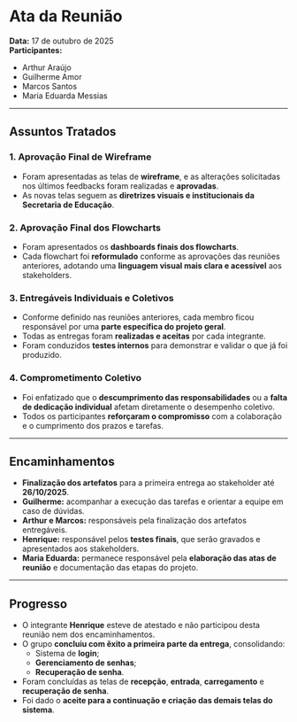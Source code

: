 # Ata da Reunião

**Data:** 17 de outubro de 2025  
**Participantes:**  
- Arthur Araújo  
- Guilherme Amor  
- Marcos Santos  
- Maria Eduarda Messias  

---

## Assuntos Tratados

### 1. Aprovação Final de Wireframe
- Foram apresentadas as telas de **wireframe**, e as alterações solicitadas nos últimos feedbacks foram realizadas e **aprovadas**.  
- As novas telas seguem as **diretrizes visuais e institucionais da Secretaria de Educação**.  

### 2. Aprovação Final dos Flowcharts
- Foram apresentados os **dashboards finais dos flowcharts**.  
- Cada flowchart foi **reformulado** conforme as aprovações das reuniões anteriores, adotando uma **linguagem visual mais clara e acessível** aos stakeholders.  

### 3. Entregáveis Individuais e Coletivos
- Conforme definido nas reuniões anteriores, cada membro ficou responsável por uma **parte específica do projeto geral**.  
- Todas as entregas foram **realizadas e aceitas** por cada integrante.  
- Foram conduzidos **testes internos** para demonstrar e validar o que já foi produzido.  

### 4. Comprometimento Coletivo
- Foi enfatizado que o **descumprimento das responsabilidades** ou a **falta de dedicação individual** afetam diretamente o desempenho coletivo.  
- Todos os participantes **reforçaram o compromisso** com a colaboração e o cumprimento dos prazos e tarefas.  

---

## Encaminhamentos
- **Finalização dos artefatos** para a primeira entrega ao stakeholder até **26/10/2025**.  
- **Guilherme:** acompanhar a execução das tarefas e orientar a equipe em caso de dúvidas.  
- **Arthur e Marcos:** responsáveis pela finalização dos artefatos entregáveis.  
- **Henrique:** responsável pelos **testes finais**, que serão gravados e apresentados aos stakeholders.  
- **Maria Eduarda:** permanece responsável pela **elaboração das atas de reunião** e documentação das etapas do projeto.  

---

## Progresso
- O integrante **Henrique** esteve de atestado e não participou desta reunião nem dos encaminhamentos.  
- O grupo **concluiu com êxito a primeira parte da entrega**, consolidando:  
  - Sistema de **login**;  
  - **Gerenciamento de senhas**;  
  - **Recuperação de senha**.  
- Foram concluídas as telas de **recepção**, **entrada**, **carregamento** e **recuperação de senha**.  
- Foi dado o **aceite para a continuação e criação das demais telas do sistema**.  
